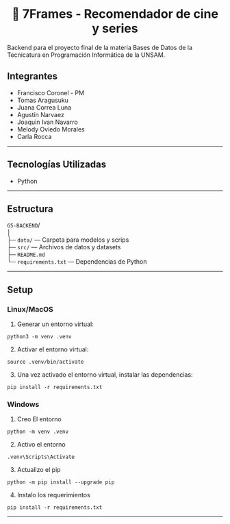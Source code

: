 # <center>🎥 7Frames  - Recomendador de cine y series     

Backend para el proyecto final de la materia Bases de Datos de la Tecnicatura en Programación Informática de la UNSAM.  

## Integrantes  
* Francisco Coronel - PM  
* Tomas Aragusuku
* Juana Correa Luna
* Agustín Narvaez
* Joaquin Ivan Navarro
* Melody Oviedo Morales
* Carla Rocca

---  
## Tecnologías Utilizadas
* Python

---
## Estructura
`G5-BACKEND`/  
│  
├─ `data/` — Carpeta para modelos y scrips  
├─ `src/` — Archivos de datos y datasets  
├─ `README.md`  
└─ `requirements.txt` — Dependencias de Python  

---
## Setup
### Linux/MacOS  
1. Generar un entorno virtual:  
```
python3 -m venv .venv  
```
2. Activar el entorno virtual:  
```
source .venv/bin/activate  
```
3. Una vez activado el entorno virtual, instalar las dependencias:  
```
pip install -r requirements.txt  
```  

### Windows    
1. Creo El entorno  
```  
python -m venv .venv  
```  

2. Activo el entorno  
```
.venv\Scripts\Activate  
```

3. Actualizo el pip  
```
python -m pip install --upgrade pip  
```

4. Instalo los requerimientos  
```
pip install -r requirements.txt  
```

---